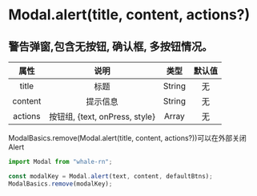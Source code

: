 # Modal.alert(title, content, actions?)
## 警告弹窗,包含无按钮, 确认框, 多按钮情况。

|  属性   |              说明              |  类型  | 默认值 |
| :-----: | :----------------------------: | :----: | :----: |
|  title  |              标题              | String |   无   |
| content |            提示信息            | String |   无   |
| actions | 按钮组, {text, onPress, style} | Array  |   无   |

ModalBasics.remove(Modal.alert(title, content, actions?))可以在外部关闭 Alert

```js
import Modal from "whale-rn";

const modalKey = Modal.alert(text, content, defaultBtns);
ModalBasics.remove(modalKey);
```

